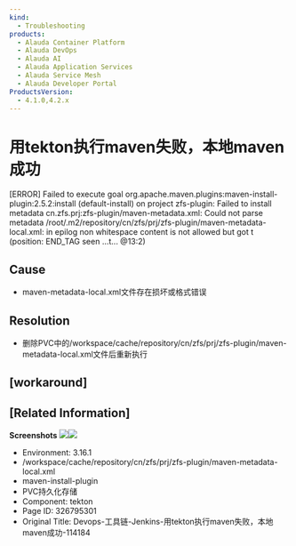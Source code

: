 ```yaml
---
kind:
  - Troubleshooting
products:
  - Alauda Container Platform
  - Alauda DevOps
  - Alauda AI
  - Alauda Application Services
  - Alauda Service Mesh
  - Alauda Developer Portal
ProductsVersion:
  - 4.1.0,4.2.x
---
```

<!-- A type of document that involves encountering a fault, diagnosing it, performing root cause analysis, and providing solutions. -->

# 用tekton执行maven失败，本地maven成功

[ERROR] Failed to execute goal org.apache.maven.plugins:maven-install-plugin:2.5.2:install (default-install) on project zfs-plugin: Failed to install metadata cn.zfs.prj:zfs-plugin/maven-metadata.xml: Could not parse metadata /root/.m2/repository/cn/zfs/prj/zfs-plugin/maven-metadata-local.xml: in epilog non whitespace content is not allowed but got t (position: END_TAG seen ...t... @13:2)

## Cause
- maven-metadata-local.xml文件存在损坏或格式错误

## Resolution
- 删除PVC中的/workspace/cache/repository/cn/zfs/prj/zfs-plugin/maven-metadata-local.xml文件后重新执行

## [workaround]

## [Related Information]
**Screenshots**
![](assets/devops-gong-ju-lian-jenkins-yong-tektonzhi-xing-mavenshi-bai-ben-di-mavencheng-g/1753945916_99781_5fe6f2_%25E5%25BE%25AE%25E4%25BF%25A1%25E5%259B%25BE%25E7%2589%2587_20250731151036_213_1.png)![](assets/devops-gong-ju-lian-jenkins-yong-tektonzhi-xing-mavenshi-bai-ben-di-mavencheng-g/1753945917_99781_c44b9d_%25E5%25BE%25AE%25E4%25BF%25A1%25E5%259B%25BE%25E7%2589%2587_20250731151042_220_1.png)
- Environment: 3.16.1
- /workspace/cache/repository/cn/zfs/prj/zfs-plugin/maven-metadata-local.xml
- maven-install-plugin
- PVC持久化存储
- Component: tekton
- Page ID: 326795301
- Original Title: Devops-工具链-Jenkins-用tekton执行maven失败，本地maven成功-114184
